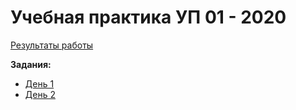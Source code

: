 # Учебная практика УП 01 - 2020
[Результаты работы](https://docs.google.com/spreadsheets/d/1yexq0MScrVldMug2pKapVjC_q3ecXadcP78nNRgwhAs/edit?usp=sharing)

**Задания:**
* [День 1](https://github.com/Nordth/istu-priklad-practic-2020/blob/master/%D0%BF%D1%80%D0%B0%D0%BA%D1%82%D0%B8%D0%BA%D0%B0_%D0%BF%D0%BF_2020_01.pdf)
* [День 2](https://github.com/Nordth/istu-priklad-practic-2020/blob/master/%D0%BF%D1%80%D0%B0%D0%BA%D1%82%D0%B8%D0%BA%D0%B0_%D0%BF%D0%BF_2020_02.pdf)
